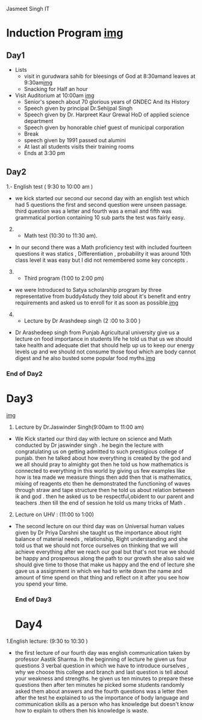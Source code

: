 Jasmeet Singh IT 
# Induction Program [img](https://photos.app.goo.gl/WStUtskhR9jKans99)

## Day1
- Lists
   * visit in gurudwara sahib for bleesings of God at 8:30amand leaves at 9:30am[img](https://photos.app.goo.gl/UkDSSrXGjNqJdWAT8)
   * Snacking for Half an hour
- Visit Auditorium at 10:00am [img](https://photos.app.goo.gl/Fvrp82Fu9a5svifj8)
   * Senior's speech about 70 glorious years of GNDEC And its History 
   * Speech given by principal Dr.Sehijpal Singh
   * Speech given by Dr. Harpreet Kaur Grewal HoD of applied science department
  * Speech given by honorable chief guest of municipal corporation
   * Break 
   * speech given by 1991 passed out alumini
   * At last all students visits their training rooms
   * Ends at 3:30 pm

## Day2

1.- English test ( 9:30 to 10:00 am )
  * we kick started our second our second day with an english test which had 5 questions the first and second question were unseen passage. third question was a letter and fourth was a email and fifth was grammatical portion containing 10 sub parts the test was fairly easy.
2. - Math test (10:30 to 11:30 am).
 * In our second there was a Math proficiency test with included fourteen questions it was statics , Differentiation , probability it was around 10th class level it was easy but I did not remembered some key concepts .
3. - Third program (1:00 to 2:00 pm) 
 * we were Introduced to Satya scholarship program by three representative from buddy4study they told about it's benefit and entry requirements and asked us to enroll for it as soon as possible.[img](https://photos.app.goo.gl/CfHP1NStagJEMb4D6)
4. - Lecture by Dr Arashdeep singh (2 :00 to 3:00 )
 * Dr Arashedeep singh from Punjab Agricultural university give us a lecture on food importance in students life he told us that us we should take health and adequate diet that should help up us to keep our energy levels up and we should not consume those food which are body cannot digest and he also busted some popular food myths.[img](https://photos.app.goo.gl/GBMbiPET2d146MCF8)
### End of Day2

# Day3
[img](https://photos.app.goo.gl/5jV6bD2x7KjrfKfW7)
1.  Lecture by Dr.Jaswinder Singh(9:00am to 11:00 am)
  * We Kick started our third day with lecture on science and Math conducted by Dr jaswinder singh . he begin the lecture with congratulating us on getting admitted to such prestigious college of punjab. then he talked about how everything is created by the god and we all should pray to almighty got then he told us how mathematics is connected to everything in this world by giving us few examples like how is tea made we measure things then add then that is mathematics, mixing of reagents etc then he demonstrated the functioning of waves through straw and tape structure then he told us about relation between ik and god . then he asked us to be respectful,obident to our parent and teachers .then till the end of session he told us many tricks of Math .
2.   Lecture on UHV : (11:00 to 1:00)
 * The second lecture on our third day was on Universal human values given by Dr Priya Darshni she taught us the importance about right balance of material needs , relationship, Right understanding and she told us that we should not force ourselves on thinking that we will achieve everything after we reach our goal but that's not true we should be happy and prosperous along the path to our growth she also said we should give time to those that make us happy and the end of lecture she gave us a assignment in which we had to write down the name and amount of time spend on that thing and reflect on it after you see how you spend your time.
   ### End of Day3

   # Day4
1.English lecture: (9:30 to 10:30 )
 * the first lecture of our fourth day was english communication taken by professor Aastik Sharma. In the beginning of lecture he given us four questions 3 verbal question in which we have to introduce ourselves , why we choose this college and branch and last question is tell about your weakness and strengths. he given us ten minutes to prepare these questions then after ten minutes he picked some students randomly asked them about answers and the fourth questions was a letter then after the test he explained to us the importance of body language and communication skills as a person who has knowledge but doesn't know how to explain to others then his knowledge is waste.
